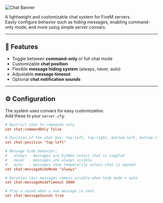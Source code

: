 ![Chat Banner](https://i.imgur.com/KCZXP2o.jpeg)

A lightweight and customizable chat system for FiveM servers.  
Easily configure behavior such as hiding messages, enabling command-only mode, and more using simple server convars.

---

## 🚀 Features
- Toggle between **command-only** or full chat mode  
- Customizable **chat position**  
- Flexible **message hiding system** (always, never, auto)  
- Adjustable **message timeout**  
- Optional **chat notification sounds**

---

## ⚙️ Configuration

The system uses convars for easy customization.  
Add these to your `server.cfg`:

```cfg
# Restrict chat to commands only
set chat:commandOnly false

# Position of the chat box: top-left, top-right, bottom-left, bottom-right
set chat:position "top-left"

# Message hide behavior:
#   always - messages are hidden unless chat is toggled
#   never  - messages are always visible
#   auto   - messages show temporarily unless chat is opened
set chat:messageHideMode "always"

# Duration (ms) messages remain visible when hide mode = auto
set chat:messageHideTimeout 5000

# Play a sound when a new message is sent
set chat:messageSounds true
